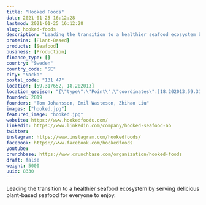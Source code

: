 ```yaml
---
title: "Hooked Foods"
date: 2021-01-25 16:12:28
lastmod: 2021-01-25 16:12:28
slug: hooked-foods
description: "Leading the transition to a healthier seafood ecosystem by serving delicious plant-based seafood for everyone to enjoy."
proteins: [Plant-Based]
products: [Seafood]
business: [Production]
finance_type: []
country: "Sweden"
country_code: "SE"
city: "Nacka"
postal_code: "131 47"
location: [59.317652, 18.202013]
location_geojson: "{\"type\":\"Point\",\"coordinates\":[18.202013,59.317652]}"
founded: 2019
founders: "Tom Johansson, Emil Wasteson, Zhihao Liu"
images: ["hooked.jpg"]
featured_image: "hooked.jpg"
website: https://www.hookedfoods.com/
linkedin: https://www.linkedin.com/company/hooked-seafood-ab
twitter: 
instagram: https://www.instagram.com/hookedfoods/
facebook: https://www.facebook.com/hookedfoods
youtube: 
crunchbase: https://www.crunchbase.com/organization/hooked-foods
draft: false
weight: 5000
uuid: 8330
---
```

Leading the transition to a healthier seafood ecosystem by serving delicious plant-based seafood for everyone to enjoy.
